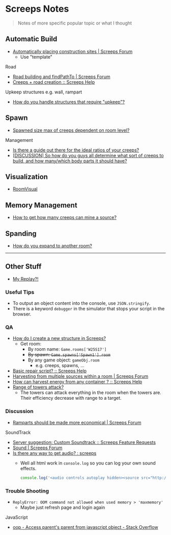 # Screeps Notes

> Notes of more specific popular topic or what I thought

## Automatic Build

* [Automatically placing construction sites | Screeps Forum](https://screeps.com/forum/topic/2349/automatically-placing-construction-sites/12)
  * Use "template"

Road

* [Road building and findPathTo | Screeps Forum](https://screeps.com/forum/topic/2248/road-building-and-findpathto)
* [Creeps + road creation :: Screeps Help](https://steamcommunity.com/app/464350/discussions/5/351660338715439471/)

Upkeep structures e.g. wall, rampart

* [How do you handle structures that require "upkeep"?](https://www.reddit.com/r/screeps/comments/6kzbqm/how_do_you_handle_structures_that_require_upkeep/)

## Spawn

* [Spawned size max of creeps dependent on room level?](https://www.reddit.com/r/screeps/comments/4xbzo0/spawned_size_max_of_creeps_dependent_on_room_level/)

Management

* [Is there a guide out there for the ideal ratios of your creeps?](https://www.reddit.com/r/screeps/comments/864qy3/is_there_a_guide_out_there_for_the_ideal_ratios/)
* [[DISCUSSION] So how do you guys all determine what sort of creeps to build, and how many/which body parts it should have?](https://www.reddit.com/r/screeps/comments/3kx1ry/discussion_so_how_do_you_guys_all_determine_what/)

## Visualization

* [RoomVisual](https://docs.screeps.com/api/#RoomVisual)

## Memory Management

* [How to get how many creeps can mine a source?](https://www.reddit.com/r/screeps/comments/7xhy71/how_to_get_how_many_creeps_can_mine_a_source/)

## Spanding

* [How do you expand to another room?](https://steamcommunity.com/app/464350/discussions/5/351660338715439455/)

---

## Other Stuff

* [My Replay?!](screeps.com/s/eF8bc3)

### Useful Tips

* To output an object content into the console, use `JSON.stringify`.
* There is a keyword `debugger` in the simulator that stops your script in the browser.

### QA

* [How do I create a new structure in Screeps?](https://stackoverflow.com/questions/27051872/how-do-i-create-a-new-structure-in-screeps)
  * Get room:
    * By room name: `Game.rooms['W25S17']`
    * ~~By spawn: `Game.spawns['Spawn1'].room`~~
    * By any game object: `gameObj.room`
      * e.g. creeps, spawns, ...
* [Basic repair script? :: Screeps Help](https://steamcommunity.com/app/464350/discussions/5/3223871682612654420/)
* [Harvesting from multiple sources within a room | Screeps Forum](https://screeps.com/forum/topic/2364/harvesting-from-multiple-sources-within-a-room)
* [How can harvest energy from any container ? :: Screeps Help](https://steamcommunity.com/app/464350/discussions/5/133255810028097872/)
* [Range of towers attack?](https://steamcommunity.com/app/464350/discussions/0/3182216552778656960/)
  * The towers can attack everything in the room when the towers are. Their efficiency decrease with range to a target.

### Discussion

* [Ramparts should be made more economical | Screeps Forum](https://screeps.com/forum/topic/1830/ramparts-should-be-made-more-economical)

SoundTrack

* [Server suggestion: Custom Soundtrack :: Screeps Feature Requests](https://steamcommunity.com/app/464350/discussions/6/351660338715429101/)
* [Sound | Screeps Forum](https://screeps.com/forum/topic/2500/sound)
* [Is there any way to get audio? : screeps](https://www.reddit.com/r/screeps/comments/5of5x8/is_there_any_way_to_get_audio/)
  * Well all html work in `console.log` so you can log your own sound effects.

    ```js
    console.log('<audio controls autoplay hidden><source src="http://soundbible.com/mp3/Yahoo-SoundBible.com-1888534056.mp3" type="audio/mpeg"></audio>');
    ```

### Trouble Shooting

* `ReplyError: OOM command not allowed when used memory > 'maxmemory'`
  * Maybe just refresh page and login again

JavaScript

* [oop - Access parent's parent from javascript object - Stack Overflow](https://stackoverflow.com/questions/183702/access-parents-parent-from-javascript-object)
